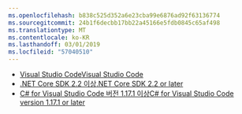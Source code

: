```yaml
---
ms.openlocfilehash: b838c525d352a6e23cba99e6876ad92f63136774
ms.sourcegitcommit: 24b1f6decbb17bb22a45166e5fdb0845c65af498
ms.translationtype: MT
ms.contentlocale: ko-KR
ms.lasthandoff: 03/01/2019
ms.locfileid: "57040510"
---
```

* [<span data-ttu-id="c433a-101">Visual Studio Code</span><span class="sxs-lookup"><span data-stu-id="c433a-101">Visual Studio Code</span></span>](https://code.visualstudio.com/download)
* [<span data-ttu-id="c433a-102">.NET Core SDK 2.2 이상</span><span class="sxs-lookup"><span data-stu-id="c433a-102">.NET Core SDK 2.2 or later</span></span>](https://www.microsoft.com/net/download/all)
* [<span data-ttu-id="c433a-103">C# for Visual Studio Code 버전 1.17.1 이상</span><span class="sxs-lookup"><span data-stu-id="c433a-103">C# for Visual Studio Code version 1.17.1 or later</span></span>](https://marketplace.visualstudio.com/items?itemName=ms-vscode.csharp)